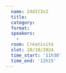 ```yaml
---
  name: 24d1t3s2
  title: 
  category: 
  format: 
  speakers: 
    - 
  room: Créativité
  slot: 10/10/2024
  time_start: '11h30'
  time_end: '12h15'
---
```

